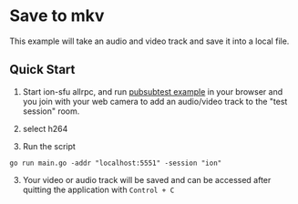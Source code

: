 # Save to mkv

This example will take an audio and video track and save it into a local file.

## Quick Start

1. Start ion-sfu allrpc, and run [pubsubtest example](https://github.com/pion/ion-sfu/tree/master/examples/pubsubtest) in your browser and you join with your web camera to add an audio/video track to the "test session" room.

2. select h264

3. Run the script

```
go run main.go -addr "localhost:5551" -session "ion"
```

3. Your video or audio track will be saved and can be accessed after quitting the application with `Control + C`
